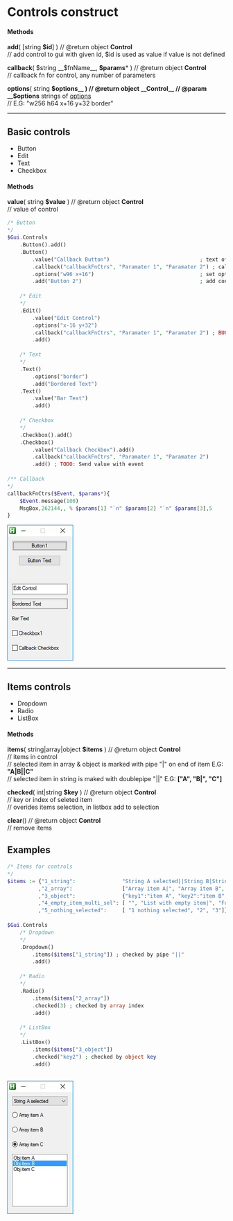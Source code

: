 # Controls construct  

#### Methods  
__add__( [string __$id__] ) // @return object __Control__  
	// add control to gui with given id, $id is used as value if value is not defined  

__callback__( $string __$fnName__, __$params__* ) // @return object __Control__  
	// callback fn for control, any number of parameters  

__options__( string __$options__ ) // @return object __Control__  
	// @param __$options__ strings of [options](https://autohotkey.com/docs/commands/Gui.htm#Controls_Uncommon_Styles_and_Options)  
	// E.G: "w256 h64 x+16 y+32 border"  

------------------------------------------------------------------------------------------------------------------------------------  

## Basic controls  

* Button  
* Edit  
* Text  
* Checkbox  

#### Methods  

__value__( string __$value__ ) // @return object __Control__  
// value of control  

``` php
/* Button
*/
$Gui.Controls
	.Button().add()
	.Button()
		.value("Callback Button")                             ; text of button
		.callback("callbackFnCtrs", "Paramater 1", "Paramater 2") ; callback function
		.options("w96 x+16")                                  ; set options to control 
		.add("Button 2")                                      ; add control with name "Button 2"

	/* Edit
	*/
	.Edit()
		.value("Edit Control")
		.options("x-16 y+32")
		.callback("callbackFnCtrs", "Paramater 1", "Paramater 2") ; BUG: on event has type "leftclick"
		.add()

	/* Text
	*/
	.Text()
		.options("border")
		.add("Bordered Text")
	.Text()
		.value("Bar Text")
		.add()

	/* Checkbox
	*/
	.Checkbox().add()
	.Checkbox()
		.value("Callback Checkbox").add()
		.callback("callbackFnCtrs", "Paramater 1", "Paramater 2")
		.add() ; TODO: Send value with event

/** Callback
*/
callbackFnCtrs($Event, $params*){
	$Event.message(100)
	MsgBox,262144,, % $params[1] "`n" $params[2] "`n" $params[3],5
}

```  
![alt text](https://github.com/vilbur/ahk-vilgui/blob/master/Documentation/controls/controls-main/controls-basic.jpeg?raw=true)  

------------------------------------------------------------------------------------------------------------------------------------  

## Items controls  

* Dropdown  
* Radio  
* ListBox  

#### Methods  

__items__( string|array|object __$items__ ) // @return object __Control__  
    // items in control  
    // selected item in array & object is marked with pipe "|" on end of item E.G: __"A|B||C"__  
    // selected item in string is maked with doublepipe "||"  E.G: __["A", "B|", "C"]__  

__checked__( int|string __$key__ ) // @return object __Control__  
    // key or index of seleted item  
    // overides items selection, in listbox add to selection  

__clear__() // @return object __Control__  
	// remove items  


## Examples  

``` php
/* Items for controls
*/
$items := {"1_string":               "String A selected||String B|String C"
          ,"2_array":                ["Array item A|", "Array item B", "Array item C"]
          ,"3_object":               {"key1":"item A", "key2":"item B", "key3":"item C"}
          ,"4_empty_item_multi_sel": [ "", "List with empty item|",	"Foo selected", "Bar"]
          ,"5_nothing_selected":     [ "1 nothing selected", "2", "3"]}

$Gui.Controls
	/* Dropdown
	*/
	.Dropdown()
		.items($items["1_string"]) ; checked by pipe "||"
		.add()
		
	/* Radio
	*/
	.Radio()
		.items($items["2_array"])
		.checked(3) ; checked by array index
		.add()
		
	/* ListBox
	*/
	.ListBox()
		.items($items["3_object"])
		.checked("key2") ; checked by object key
		.add()
		

```  
![alt text](https://github.com/vilbur/ahk-vilgui/blob/master/Documentation/controls/controls-main/controls-items.jpeg?raw=true)  


  